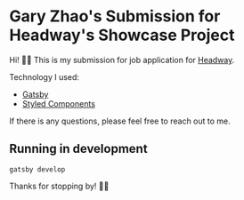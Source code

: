 # Gary Zhao's Submission for Headway's Showcase Project

Hi! 👋🏼
This is my submission for job application for [Headway](http://headway.io/).

Technology I used:

- [Gatsby](https://www.gatsbyjs.org/)
- [Styled Components](https://www.styled-components.com/)

If there is any questions, please feel free to reach out to me.

## Running in development

`gatsby develop`

Thanks for stopping by! 🙏🏼
